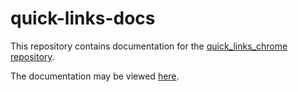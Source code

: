 # quick-links-docs

This repository contains documentation for the
[quick_links_chrome repository](https://github.com/aaronstanek/quick_links_chrome).

The documentation may be viewed
[here](https://aaronstanek.github.io/quick-links-docs/).
